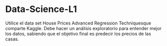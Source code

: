 # Data-Science-L1
Utilice el data set House Prices Advanced Regression Techniquesque comparte Kaggle. Debe hacer un análisis exploratorio para entender mejor los datos, sabiendo que el objetivo final es predecir los precios  de  las  casas.
